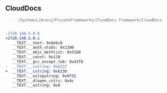 ## CloudDocs

> `/System/Library/PrivateFrameworks/CloudDocs.framework/CloudDocs`

```diff

-2720.140.5.0.0
+2720.140.5.0.1
   __TEXT.__text: 0x8ebc0
   __TEXT.__auth_stubs: 0x1390
   __TEXT.__objc_methlist: 0x51b0
   __TEXT.__const: 0x118
   __TEXT.__gcc_except_tab: 0x42f8
-  __TEXT.__cstring: 0xb237
+  __TEXT.__cstring: 0xb23b
   __TEXT.__oslogstring: 0x9731
   __TEXT.__dlopen_cstrs: 0x4c
   __TEXT.__ustring: 0x8

```
